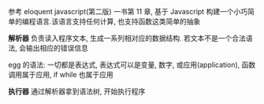
参考 eloquent javascript(第二版) 一书第 11 章, 基于 Javascript 构建一个小巧简单的编程语言.该语言支持任何计算, 也支持函数这类简单的抽象

**解析器**
负责读入程序文本, 生成一系列相对应的数据结构. 若文本不是一个合法语法, 会输出相应的错误信息

egg 的语法:
一切都是表达式, 表达式可以是变量, 数字, 或应用(application), 函数调用属于应用, if while 也属于应用


**执行器**
通过解析器拿到语法树, 开始执行程序